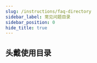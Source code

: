 ```yaml
---
slug: /instructions/faq-directory
sidebar_label: 常见问题目录
sidebar_position: 0
hide_title: true
---
```


## 头戴使用目录

